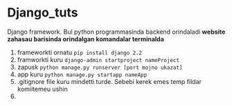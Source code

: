 # Django_tuts
Django framework. Bul python programmasinda backend orindaladi
**website zahasau barisinda orindalgan komandalar terminalda**
1. frameworkti ornatu `pip install django 2.2`
2. framworkti kuru `django-admin startproject nameProject`
3. zapusk `python manage.py runserver [port mojno ukazat]`
4. app kuru `python manage.py startapp nameApp`
5. .gitignore file kuru mindetti turde. Sebebi kerek emes temp fildar komiitemeu ushin
6.